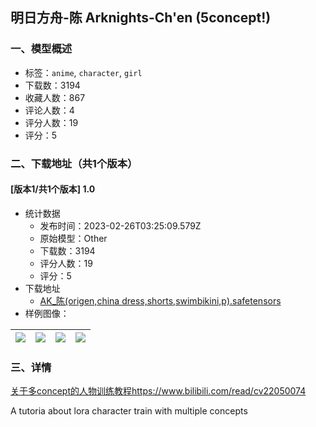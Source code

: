## 明日方舟-陈 Arknights-Ch'en (5concept!)
### 一、模型概述

- 标签：`anime`, `character`, `girl`
- 下载数：3194
- 收藏人数：867
- 评论人数：4
- 评分人数：19
- 评分：5

### 二、下载地址（共1个版本）

#### [版本1/共1个版本] 1.0

- 统计数据
  - 发布时间：2023-02-26T03:25:09.579Z
  - 原始模型：Other
  - 下载数：3194
  - 评分人数：19
  - 评分：5
- 下载地址
  - [AK_陈(origen,china dress,shorts,swimbikini,p).safetensors](https://civitai.com/api/download/models/15466)
- 样例图像：

| <img src="https://image.civitai.com/xG1nkqKTMzGDvpLrqFT7WA/a80acbf4-24fd-42e4-5f7c-f1eb9a94cc00/width=450/154138.jpeg" /> | <img src="https://image.civitai.com/xG1nkqKTMzGDvpLrqFT7WA/b0dd3c07-ebc3-427f-cc5b-69bef7ed9000/width=450/154153.jpeg" /> | <img src="https://image.civitai.com/xG1nkqKTMzGDvpLrqFT7WA/70aae6e0-51eb-45f6-72b5-d985902f3b00/width=450/154152.jpeg" /> | <img src="https://image.civitai.com/xG1nkqKTMzGDvpLrqFT7WA/0d8ab83f-318c-403f-44cc-0233460e3a00/width=450/154150.jpeg" /> |
| ---- | ---- | ---- | ---- |


### 三、详情
<p><a target="_blank" rel="ugc" href="https://www.bilibili.com/read/cv22050074">关于多concept的人物训练教程https://</a><a target="_blank" rel="ugc" href="http://www.bilibili.com/read/cv22050074">www.bilibili.com/read/cv22050074</a></p><p>A tutoria about lora character train with multiple concepts</p>